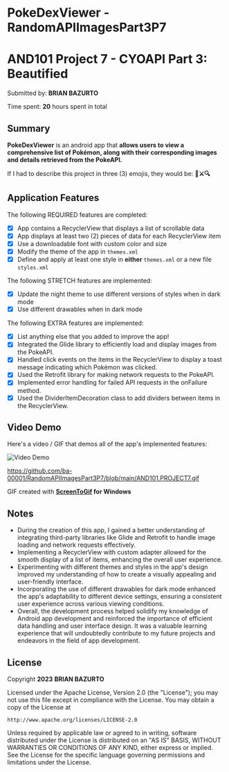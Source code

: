 # PokeDexViewer - RandomAPIImagesPart3P7 

<!-- (This is a comment) INSTRUCTIONS: Go through this page and fill out any **bolded** entries with their correct values.-->

# AND101 Project 7 - CYOAPI Part 3: Beautified

Submitted by: **BRIAN BAZURTO**

Time spent: **20** hours spent in total

## Summary

**PokeDexViewer** is an android app that **allows users to view a comprehensive list of Pokémon, along with their corresponding images and details retrieved from the PokeAPI.**

If I had to describe this project in three (3) emojis, they would be: **🐾⚔️🔍**


## Application Features

<!-- (This is a comment) Please be sure to change the [ ] to [x] for any features you completed.  If a feature is not checked [x], you might miss the points for that item! -->

The following REQUIRED features are completed:

- [x] App contains a RecyclerView that displays a list of scrollable data
- [x] App displays at least two (2) pieces of data for each RecyclerView item
- [x] Use a downloadable font with custom color and size
- [x] Modify the theme of the app in `themes.xml`
- [x] Define and apply at least one style in **either** `themes.xml` or a new file `styles.xml`

The following STRETCH features are implemented:

- [x] Update the night theme to use different versions of styles when in dark mode
- [x] Use different drawables when in dark mode

The following EXTRA features are implemented:

- [x] List anything else that you added to improve the app!
- [x] Integrated the Glide library to efficiently load and display images from the PokeAPI.
- [x] Handled click events on the items in the RecyclerView to display a toast message indicating which Pokémon was clicked.
- [x] Used the Retrofit library for making network requests to the PokeAPI.
- [x] Implemented error handling for failed API requests in the onFailure method.
- [x] Used the DividerItemDecoration class to add dividers between items in the RecyclerView.

## Video Demo

Here's a video / GIF that demos all of the app's implemented features:

<img src='https://github.com/ba-00001/RandomAPIImagesPart3P7/blob/main/AND101.PROJECT7.gif' title='Video Demo' width='' alt='Video Demo' />

https://github.com/ba-00001/RandomAPIImagesPart3P7/blob/main/AND101.PROJECT7.gif

GIF created with **[ScreenToGif](https://www.screentogif.com/) for Windows**

<!-- Recommended tools:
- [Kap](https://getkap.co/) for macOS
- [ScreenToGif](https://www.screentogif.com/) for Windows
- [peek](https://github.com/phw/peek) for Linux. -->

## Notes
<!-- Here's a place for any other notes on the app, it's creation process, or what you learned this unit!  -->

-  During the creation of this app, I gained a better understanding of integrating third-party libraries like Glide and Retrofit to handle image loading and network requests effectively.
-  Implementing a RecyclerView with custom adapter allowed for the smooth display of a list of items, enhancing the overall user experience.
-  Experimenting with different themes and styles in the app's design improved my understanding of how to create a visually appealing and user-friendly interface.
-  Incorporating the use of different drawables for dark mode enhanced the app's adaptability to different device settings, ensuring a consistent user experience across various viewing conditions.
-  Overall, the development process helped solidify my knowledge of Android app development and reinforced the importance of efficient data handling and user interface design. It was a valuable learning experience that will undoubtedly contribute to my future projects and endeavors in the field of app development.

## License

Copyright **2023** **BRIAN BAZURTO**

Licensed under the Apache License, Version 2.0 (the "License");
you may not use this file except in compliance with the License.
You may obtain a copy of the License at

    http://www.apache.org/licenses/LICENSE-2.0

Unless required by applicable law or agreed to in writing, software
distributed under the License is distributed on an "AS IS" BASIS,
WITHOUT WARRANTIES OR CONDITIONS OF ANY KIND, either express or implied.
See the License for the specific language governing permissions and
limitations under the License.
